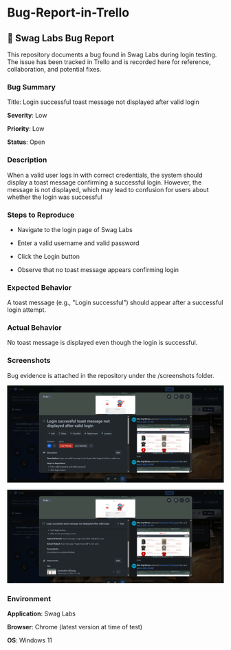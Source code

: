 # Bug-Report-in-Trello

## 🐞 Swag Labs Bug Report

This repository documents a bug found in Swag Labs during login testing. The issue has been tracked in Trello and is recorded here for reference, collaboration, and potential fixes.

### Bug Summary

Title: Login successful toast message not displayed after valid login

__Severity__: Low

**Priority**: Low

**Status**: Open

### Description

When a valid user logs in with correct credentials, the system should display a toast message confirming a successful login. However, the message is not displayed, which may lead to confusion for users about whether the login was successful


### Steps to Reproduce

* Navigate to the login page of Swag Labs

* Enter a valid username and valid password

* Click the Login button

* Observe that no toast message appears confirming login

### Expected Behavior

A toast message (e.g., "Login successful") should appear after a successful login attempt.

### Actual Behavior

No toast message is displayed even though the login is successful.

### Screenshots

Bug evidence is attached in the repository under the /screenshots folder.

![Login Bug Screenshot](Screenshots/SS.png)

![Login Bug Screenshot](Screenshots/SS2.png)

### Environment

**Application**: Swag Labs

**Browser**: Chrome (latest version at time of test)

**OS**: Windows 11
